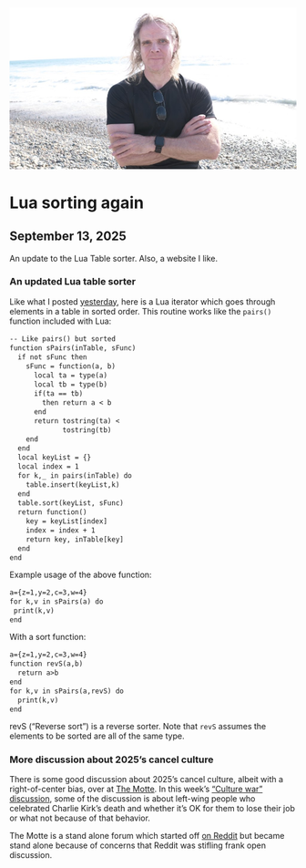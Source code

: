 ![blogpic](pics/2024-05-01.jpg)
# Lua sorting again
## September 13, 2025

An update to the Lua Table sorter. Also, a website I like.

### An updated Lua table sorter

Like what I posted [yesterday](blog:2025-09-13), here is a Lua iterator
which goes through elements in a table in sorted order.  This routine 
works like the `pairs()` function included with Lua: 

```
-- Like pairs() but sorted
function sPairs(inTable, sFunc)
  if not sFunc then
    sFunc = function(a, b)
      local ta = type(a)
      local tb = type(b)
      if(ta == tb)
        then return a < b 
      end
      return tostring(ta) <
             tostring(tb)
    end
  end
  local keyList = {}
  local index = 1
  for k,_ in pairs(inTable) do
    table.insert(keyList,k)
  end
  table.sort(keyList, sFunc)
  return function()
    key = keyList[index]
    index = index + 1
    return key, inTable[key]
  end
end
```

Example usage of the above function:

```
a={z=1,y=2,c=3,w=4}
for k,v in sPairs(a) do
 print(k,v)
end
```

With a sort function:

```
a={z=1,y=2,c=3,w=4}
function revS(a,b)
  return a>b
end
for k,v in sPairs(a,revS) do
  print(k,v)
end
```

revS (“Reverse sort”) is a reverse sorter.  Note that `revS` assumes
the elements to be sorted are all of the same type.

### More discussion about 2025’s cancel culture

There is some good discussion about 2025’s cancel culture, albeit
with a right-of-center bias, over at [The Motte](https://themotte.org).
In this week’s [“Culture war” discussion](https://www.themotte.org/post/3128/culture-war-roundup-for-the-week), 
some of the discussion is about left-wing people who celebrated Charlie
Kirk’s death and whether it’s OK for them to lose their job or what not
because of that behavior.

The Motte is a stand alone forum which started off [on Reddit](https://old.reddit.com/r/themotte) 
but became stand alone because of concerns that Reddit was stifling frank
open discussion.


